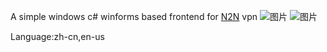 A simple windows c# winforms based frontend for [N2N](https://github.com/ntop/n2n) vpn
![图片](https://github.com/eebssk1/EN2NGUI/assets/16506472/9db59f4c-02d6-4c39-9c42-f738fcdccecc)
![图片](https://github.com/eebssk1/EN2NGUI/assets/16506472/c68ecb71-e679-4f83-910f-e52cf7da36b7)

Language:zh-cn,en-us
